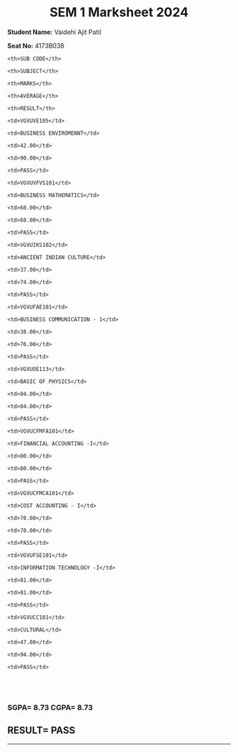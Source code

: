<!DOCTYPE html> <p style= color:white ></p>

<html>

<head>

<title>Page Title</title>

<style>

h1 {

text-align: center;

}

table, th, td {

  border: 1px solid white;

  border-collapse: collapse;

}

th {

  background-color: pink

  color:#ffffff;

}

td {

  background-color: pink

}

</style>

</head>

<body>



<h1 style="center">SEM 1 Marksheet 2024</h1>

<p><b>Student Name:</b> Vaidehi Ajit Patil 

<br>

<b>Seat No:</b> 4173B038</p>



<table style="width:100%">

  <tr >

    <th>SUB CODE</th>

    <th>SUBJECT</th>

    <th>MARKS</th>

    <th>AVERAGE</th>

    <th>RESULT</th>

  </tr>

  <tr>

    <td>VGVUVE105</td>

    <td>BUSINESS ENVIROMENNT</td>

    <td>42.00</td>

    <td>90.00</td>

    <td>PASS</td>

  </tr>

  <tr>

    <td>VGVUVFVS101</td>

    <td>BUSINESS MATHEMATICS</td>

    <td>68.00</td>

    <td>68.00</td>

    <td>PASS</td>

  </tr>

   <tr>

    <td>VGVUIKS102</td>

    <td>ANCIENT INDIAN CULTURE</td>

    <td>37.00</td>

    <td>74.00</td>

    <td>PASS</td>

  </tr>

   <tr>

    <td>VGVUFAE101</td>

    <td>BUSINESS COMMUNICATION - 1</td>

    <td>38.00</td>

    <td>76.00</td>

    <td>PASS</td>

  </tr>

   <tr>

    <td>VGVUOE113</td>

    <td>BASIC OF PHYSICS</td>

    <td>84.00</td>

    <td>84.00</td>

    <td>PASS</td>

  </tr>

  <tr>

    <td>VGVUCFMFA101</td>

    <td>FINANCIAL ACCOUNTING -I</td>

    <td>80.00</td>

    <td>80.00</td>

    <td>PASS</td>

  </tr>

  <tr>

    <td>VGVUCFMCA101</td>

    <td>COST ACCOUNTING - I</td>

    <td>78.00</td>

    <td>78.00</td>

    <td>PASS</td>

  </tr>

  <tr>

    <td>VGVUFSE101</td>

    <td>INFORMATION TECHNOLOGY -I</td>

    <td>81.00</td>

    <td>81.00</td>

    <td>PASS</td>

  </tr>

  <tr>

    <td>VGVUCC101</td>

    <td>CULTURAL</td>

    <td>47.00</td>

    <td>94.00</td>

    <td>PASS</td>

  </tr>

</table>

<br>

<h3>SGPA= 8.73 CGPA= 8.73</h3>

<h2>RESULT= PASS</h2>

<hr>

</body>

</html>
